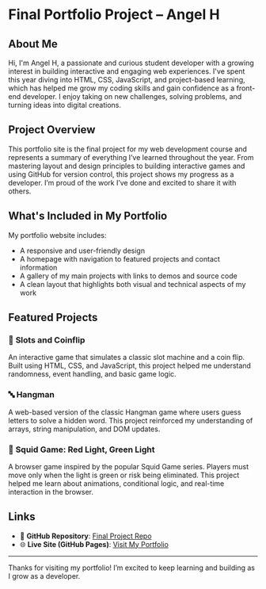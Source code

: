 # Final Portfolio Project – Angel H

## About Me

Hi, I'm Angel H, a passionate and curious student developer with a growing interest in building interactive and engaging web experiences. I've spent this year diving into HTML, CSS, JavaScript, and project-based learning, which has helped me grow my coding skills and gain confidence as a front-end developer. I enjoy taking on new challenges, solving problems, and turning ideas into digital creations.

## Project Overview

This portfolio site is the final project for my web development course and represents a summary of everything I’ve learned throughout the year. From mastering layout and design principles to building interactive games and using GitHub for version control, this project shows my progress as a developer. I’m proud of the work I’ve done and excited to share it with others.

## What's Included in My Portfolio

My portfolio website includes:
- A responsive and user-friendly design
- A homepage with navigation to featured projects and contact information
- A gallery of my main projects with links to demos and source code
- A clean layout that highlights both visual and technical aspects of my work

## Featured Projects

### 🎰 **Slots and Coinflip**
An interactive game that simulates a classic slot machine and a coin flip. Built using HTML, CSS, and JavaScript, this project helped me understand randomness, event handling, and basic game logic.

### 🔤 **Hangman**
A web-based version of the classic Hangman game where users guess letters to solve a hidden word. This project reinforced my understanding of arrays, string manipulation, and DOM updates.

### 🦑 **Squid Game: Red Light, Green Light**
A browser game inspired by the popular Squid Game series. Players must move only when the light is green or risk being eliminated. This project helped me learn about animations, conditional logic, and real-time interaction in the browser.

## Links

- 🔗 **GitHub Repository**: [Final Project Repo](https://github.com/fortniteblaster75/Final-Project/tree/main)
- 🌐 **Live Site (GitHub Pages)**: [Visit My Portfolio](https://fortniteblaster75.github.io/Final-Project/#home)

---

Thanks for visiting my portfolio! I’m excited to keep learning and building as I grow as a developer.
